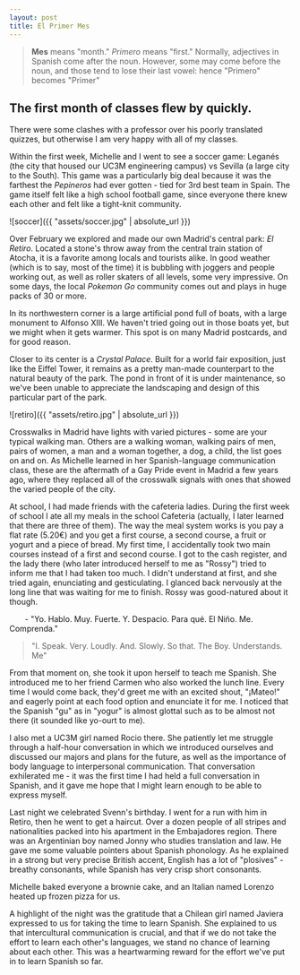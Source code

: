```yaml
---
layout: post
title: El Primer Mes
---
```


> **Mes** means "month." *Primero* means "first." Normally, adjectives in Spanish come after the noun. However, some may come before the noun, and those tend to lose their last vowel: hence "Primero" becomes "Primer"

## The first month of classes flew by quickly.

There were some clashes with a professor over his poorly translated quizzes, but otherwise I am very happy with all of my classes.

Within the first week, Michelle and I went to see a soccer game: Leganés (the city that housed our UC3M engineering campus) vs Sevilla (a large city to the South). This game was a particularly big deal because it was the farthest the *Pepineros* had ever gotten - tied for 3rd best team in Spain. The game itself felt like a high school football game, since everyone there knew each other and felt like a tight-knit community.

![soccer]({{ "assets/soccer.jpg" | absolute_url }})


Over February we explored and made our own Madrid's central park: *El Retiro*. Located a stone's throw away from the central train station of Atocha, it is a favorite among locals and tourists alike. In good weather (which is to say, most of the time) it is bubbling with joggers and people working out, as well as roller skaters of all levels, some very impressive. On some days, the local *Pokemon Go* community comes out and plays in huge packs of 30 or more.

In its northwestern corner is a large artificial pond full of boats, with a large monument to Alfonso XIII. We haven't tried going out in those boats yet, but we might when it gets warmer. This spot is on many Madrid postcards, and for good reason.

Closer to its center is a *Crystal Palace*. Built for a world fair exposition, just like the Eiffel Tower, it remains as a pretty man-made counterpart to the natural beauty of the park. The pond in front of it is under maintenance, so we've been unable to appreciate the landscaping and design of this particular part of the park.

![retiro]({{ "assets/retiro.jpg" | absolute_url }})

Crosswalks in Madrid have lights with varied pictures - some are your typical walking man. Others are a walking woman, walking pairs of men, pairs of women, a man and a woman together, a dog, a child, the list goes on and on. As Michelle learned in her Spanish-language communication class, these are the aftermath of a Gay Pride event in Madrid a few years ago, where they replaced all of the crosswalk signals with ones that showed the varied people of the city.

At school, I had made friends with the cafeteria ladies. During the first week of school I ate all my meals in the school Cafeteria (actually, I later learned that there are three of them). The way the meal system works is you pay a flat rate (5.20€) and you get a first course, a second course, a fruit or yogurt and a piece of bread. My first time, I accidentally took two main courses instead of a first and second course. I got to the cash register, and the lady there (who later introduced herself to me as "Rossy") tried to inform me that I had taken too much. I didn't understand at first, and she tried again, enunciating and gesticulating. I glanced back nervously at the long line that was waiting for me to finish. Rossy was good-natured about it though. 

&nbsp;&nbsp;&nbsp;&nbsp;&nbsp;&nbsp; \- "Yo. Hablo. Muy. Fuerte. Y. Despacio. Para qué. El Niño. Me. Comprenda."
> "I. Speak. Very. Loudly. And. Slowly. So that. The Boy. Understands. Me"

From that moment on, she took it upon herself to teach me Spanish. She introduced me to her friend Carmen who also worked the lunch line. Every time I would come back, they'd greet me with an excited shout, "¡Mateo!" and eagerly point at each food option and enunciate it for me. I noticed that the Spanish "gu" as in "yogur" is almost glottal such as to be almost not there (it sounded like yo-ourt to me). 

I also met a UC3M girl named Rocio there. She patiently let me struggle through a half-hour conversation in which we introduced ourselves and discussed our majors and plans for the future, as well as the importance of body language to interpersonal communication. That conversation exhilerated me - it was the first time I had held a full conversation in Spanish, and it gave me hope that I might learn enough to be able to express myself.

Last night we celebrated Svenn's birthday. I went for a run with him in Retiro, then he went to get a haircut. Over a dozen people of all stripes and nationalities packed into his apartment in the Embajadores region. There was an Argentinian boy named Jonny who studies translation and law. He gave me some valuable pointers about Spanish phonology. As he explained in a strong but very precise British accent, English has a lot of "plosives" - breathy consonants, while Spanish has very crisp short consonants. 

Michelle baked everyone a brownie cake, and an Italian named Lorenzo heated up frozen pizza for us. 

A highlight of the night was the gratitude that a Chilean girl named Javiera expressed to us for taking the time to learn Spanish. She explained to us that intercultural communication is crucial, and that if we do not take the effort to learn each other's languages, we stand no chance of learning about each other. This was a heartwarming reward for the effort we've put in to learn Spanish so far.
